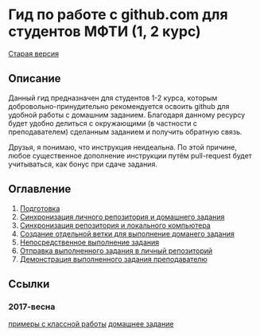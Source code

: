 # Гид по работе с github.com для студентов МФТИ (1, 2 курс)

[Старая версия](./old.md)

## Описание

Данный гид предназначен для студентов 1-2 курса,
которым добровольно-принудительно рекомендуется освоить github
для удобной работы с домашним заданием.
Благодаря данному ресурсу будет удобно делиться с окружающими
(в частности с преподавателем) сделанным заданием и получить обратную связь.

Друзья, я понимаю, что инструкция неидеальна.
По этой причине, любое существенное дополнение инструкции путём pull-request будет учитываться, как бонус при сдаче задания.

## Оглавление

1. [Подготовка](./prepare.md)
2. [Синхронизация личного репозитория и домашнего задания](./fork.md)
3. [Синхронизация репозитория и локального компьютера](./clone.md)
4. [Создание отдельной ветки для выполнение доманего задания](./branch.md)
5. [Непосредственное выполнение задания](./work.md)
6. [Отправка выполненного задания в личный репозиторий](./push.md)
7. [Демонстрация выполненного задания преподавателю](./pull-request.md)

## Ссылки

### 2017-весна

[примеры с классной работы](https://github.com/dmitryvim/mipt-cpp)
[домашнее задание](https://github.com/dmitryvim/mipt-2017-spring-hw)
